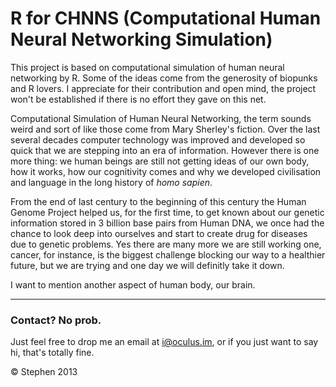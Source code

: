 R for CHNNS (Computational Human Neural Networking Simulation)
==

This project is based on computational simulation of human neural networking by R. Some of the ideas come from the generosity of biopunks and R lovers.
I appreciate for their contribution and open mind, the project won't be established if there is no effort they gave on this net.

Computational Simulation of Human Neural Networking, the term sounds weird and sort of like those come from Mary Sherley's fiction. Over the last several decades computer technology was improved and developed so quick that we are stepping into an era of information. 
However there is one more thing: we human beings are still not getting ideas of our own body, how it works, how our cognitivity comes and why we developed civilisation and language in the long history of *homo sapien*.

From the end of last century to the beginning of this century the Human Genome Project helped us, for the first time, to get known about our genetic information stored in 3 billion base pairs from Human DNA, we once had the chance to look deep into ourselves and start to create drug for diseases due to genetic problems. Yes there are many more we are still working one, cancer, for instance, is the biggest challenge blocking our way to a healthier future, but we are trying and one day we will definitly take it down.

I want to mention another aspect of human body, our brain.


---

### Contact? No prob.

Just feel free to drop me an email at <a herf="mailto:i@oculus.im">i@oculus.im</a>, or if you just want to say hi, that's totally fine.

&copy; Stephen 2013

